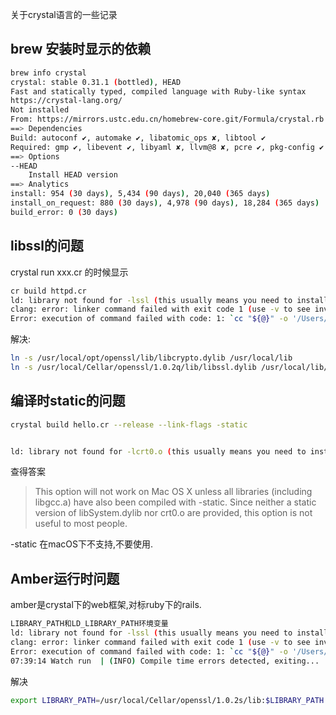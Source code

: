 关于crystal语言的一些记录

## brew 安装时显示的依赖

```sh
brew info crystal
crystal: stable 0.31.1 (bottled), HEAD
Fast and statically typed, compiled language with Ruby-like syntax
https://crystal-lang.org/
Not installed
From: https://mirrors.ustc.edu.cn/homebrew-core.git/Formula/crystal.rb
==> Dependencies
Build: autoconf ✔, automake ✔, libatomic_ops ✘, libtool ✔
Required: gmp ✔, libevent ✔, libyaml ✘, llvm@8 ✘, pcre ✔, pkg-config ✔
==> Options
--HEAD
	Install HEAD version
==> Analytics
install: 954 (30 days), 5,434 (90 days), 20,040 (365 days)
install_on_request: 880 (30 days), 4,978 (90 days), 18,284 (365 days)
build_error: 0 (30 days)
```



## libssl的问题

crystal run xxx.cr 的时候显示

```sh
cr build httpd.cr
ld: library not found for -lssl (this usually means you need to install the development package for libssl)
clang: error: linker command failed with exit code 1 (use -v to see invocation)
Error: execution of command failed with code: 1: `cc "${@}" -o '/Users/bob/Develop/practice/crystal/scratch/httpd'  -rdynamic  `command -v pkg-config > /dev/null && pkg-config --libs --silence-errors libssl || printf %s '-lssl -lcrypto'` `command -v pkg-config > /dev/null && pkg-config --libs --silence-errors libcrypto || printf %s '-lcrypto'` -lz -lpcre /usr/local/Cellar/crystal/0.31.1/embedded/lib/libgc.a -lpthread /usr/local/Cellar/crystal/0.31.1/src/ext/libcrystal.a -levent -liconv -ldl -L/usr/local/Cellar/crystal/0.31.1/embedded/lib -L/usr/lib -L/usr/local/lib`
```



解决:

```sh
ln -s /usr/local/opt/openssl/lib/libcrypto.dylib /usr/local/lib
ln -s /usr/local/Cellar/openssl/1.0.2q/lib/libssl.dylib /usr/local/lib/
```



## 编译时static的问题

```sh
crystal build hello.cr --release --link-flags -static


ld: library not found for -lcrt0.o (this usually means you need to install the development package for libcrt0.o)
```

查得答案

> This option will not work on Mac OS X unless all libraries (including libgcc.a) have also been compiled with -static. Since neither a static version of libSystem.dylib nor crt0.o are provided, this option is not useful to most people.

-static  在macOS下不支持,不要使用.



## Amber运行时问题

amber是crystal下的web框架,对标ruby下的rails.

```sh
LIBRARY_PATH和LD_LIBRARY_PATH环境变量
ld: library not found for -lssl (this usually means you need to install the development package for libssl)
clang: error: linker command failed with exit code 1 (use -v to see invocation)
Error: execution of command failed with code: 1: `cc "${@}" -o '/Users/bob/develop/practice/crystal/pet-tracker/bin/pet-tracker'  -rdynamic  -lyaml -lz `command -v pkg-config > /dev/null && pkg-config --libs --silence-errors libssl || printf %s '-lssl -lcrypto'` `command -v pkg-config > /dev/null && pkg-config --libs --silence-errors libcrypto || printf %s '-lcrypto'` -lpcre /usr/local/Cellar/crystal/0.31.1/embedded/lib/libgc.a -lpthread /usr/local/Cellar/crystal/0.31.1/src/ext/libcrystal.a -levent -liconv -ldl -L/usr/local/Cellar/crystal/0.31.1/embedded/lib -L/usr/lib -L/usr/local/lib`
07:39:14 Watch run  | (INFO) Compile time errors detected, exiting...
```

解决

```sh
export LIBRARY_PATH=/usr/local/Cellar/openssl/1.0.2s/lib:$LIBRARY_PATH
```



